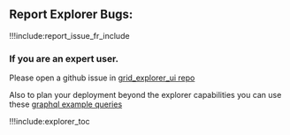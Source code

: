 ## Report Explorer Bugs:

!!!include:report_issue_fr_include

### If you are an expert user.

Please open a github issue in [grid_explorer_ui repo](https://github.com/threefoldtech/grid_explorer_ui)

Also to plan your deployment beyond the explorer capabilities you can use these [graphql example queries](explorer_graphql_examples)

!!!include:explorer_toc